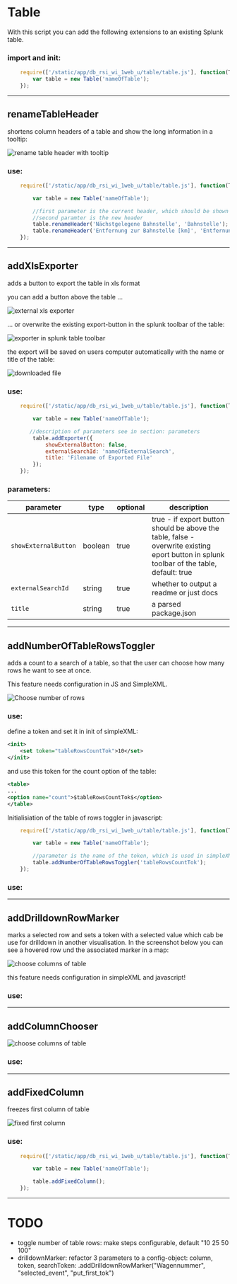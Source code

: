 
# Table
With this script you can add the following extensions to an existing Splunk table.

### import and init:
```javascript
    require(['/static/app/db_rsi_wi_1web_u/table/table.js'], function(Table) {
        var table = new Table('nameOfTable');
    });
```

___
## renameTableHeader

shortens column headers of a table and show the long information in a tooltip:


![rename table header with tooltip](./screenshots/renameTableHeaderWithTooltip.PNG)

### use:
```javascript
    require(['/static/app/db_rsi_wi_1web_u/table/table.js'], function(Table) {

        var table = new Table('nameOfTable');

        //first parameter is the current header, which should be shown in tooltip
        //second paramter is the new header
        table.renameHeader('Nächstgelegene Bahnstelle', 'Bahnstelle');
        table.renameHeader('Entfernung zur Bahnstelle [km]', 'Entfernung');
    });
```

___
## addXlsExporter

adds a button to export the table in xls format

you can add a button above the table ...

![external xls exporter](./screenshots/tableExporterExtern.PNG)

... or overwrite the existing export-button in the splunk toolbar of the table:

![exporter in splunk table toolbar](./screenshots/exporterSplunkToolbar.PNG)

the export will be saved on users computer automatically with the name or title of the table:

![downloaded file](./screenshots/exporterFile.PNG)
        
### use:

```javascript
    require(['/static/app/db_rsi_wi_1web_u/table/table.js'], function(Table) {

        var table = new Table('nameOfTable');

       //description of parameters see in section: parameters
        table.addExporter({
            showExternalButton: false,
            externalSearchId: 'nameOfExternalSearch',
            title: 'Filename of Exported File'
        });
    });
```
### parameters:

| parameter           | type    | optional | description                           |
| ---------           | ------- | ---------| --------------------------------------|
| `showExternalButton`| boolean | true     | true - if export button should be above the table, false - overwrite existing eport button in splunk toolbar of the table, default: true |
| `externalSearchId`  | string  | true     | whether to output a readme or just docs         |
| `title`             | string  | true     | a parsed package.json                           |



___
## addNumberOfTableRowsToggler
adds a count to a search of a table, so that the user can choose how many rows he want to see at once.

This feature needs configuration in JS and SimpleXML.

![Choose number of rows](./screenshots/NumberOfRowsChooser.PNG)


### use:

define a token and set it in init of simpleXML:

```xml
<init>
    <set token="tableRowsCountTok">10</set>
</init>
```

and use this token for the count option of the table:

```xml
<table>
...
<option name="count">$tableRowsCountTok$</option>
</table>
```

Initialisiation of the table of rows toggler in javascript:

```javascript
    require(['/static/app/db_rsi_wi_1web_u/table/table.js'], function(Table) {

        var table = new Table('nameOfTable');

        //parameter is the name of the token, which is used in simpleXML
        table.addNumberOfTableRowsToggler('tableRowsCountTok');
    });
```


### use:

___
## addDrilldownRowMarker
marks a selected row and sets a token with a selected value which cab be use for drilldown in another visualisation. In the screenshot below you can see a hovered row und the associated marker in a map:

![choose columns of table](./screenshots/tableRowMarker.PNG)

this feature needs configuration in simpleXML and javascript!

### use: 

___
## addColumnChooser

![choose columns of table](./screenshots/tableColumnChooser.PNG)

### use: 


___
## addFixedColumn

freezes first column of table

![fixed first column](./screenshots/fixedColumns.PNG)

### use: 


```javascript
    require(['/static/app/db_rsi_wi_1web_u/table/table.js'], function(Table) {

        var table = new Table('nameOfTable');

        table.addFixedColumn();
    });
```

___

# TODO

- toggle number of table rows: make steps configurable, default "10 25 50 100"
- drilldownMarker: refactor 3 parameters to a config-object: column, token, searchToken:
.addDrilldownRowMarker("Wagennummer", "selected_event", "put_first_tok")
